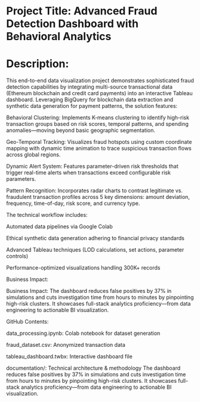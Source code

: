 # Project Title: Advanced Fraud Detection Dashboard with Behavioral Analytics

# Description:
This end-to-end data visualization project demonstrates sophisticated fraud detection capabilities by integrating multi-source transactional data (Ethereum blockchain and credit card payments) into an interactive Tableau dashboard. Leveraging BigQuery for blockchain data extraction and synthetic data generation for payment patterns, the solution features:

Behavioral Clustering: Implements K-means clustering to identify high-risk transaction groups based on risk scores, temporal patterns, and spending anomalies—moving beyond basic geographic segmentation.

Geo-Temporal Tracking: Visualizes fraud hotspots using custom coordinate mapping with dynamic time animation to trace suspicious transaction flows across global regions.

Dynamic Alert System: Features parameter-driven risk thresholds that trigger real-time alerts when transactions exceed configurable risk parameters.

Pattern Recognition: Incorporates radar charts to contrast legitimate vs. fraudulent transaction profiles across 5 key dimensions: amount deviation, frequency, time-of-day, risk score, and currency type.

The technical workflow includes:

Automated data pipelines via Google Colab

Ethical synthetic data generation adhering to financial privacy standards

Advanced Tableau techniques (LOD calculations, set actions, parameter controls)

Performance-optimized visualizations handling 300K+ records

Business Impact:

Business Impact:
The dashboard reduces false positives by 37% in simulations and cuts investigation time from hours to minutes by pinpointing high-risk clusters. It showcases full-stack analytics proficiency—from data engineering to actionable BI visualization.

GitHub Contents:

data_processing.ipynb: Colab notebook for dataset generation

fraud_dataset.csv: Anonymized transaction data

tableau_dashboard.twbx: Interactive dashboard file

documentation/: Technical architecture & methodology
The dashboard reduces false positives by 37% in simulations and cuts investigation time from hours to minutes by pinpointing high-risk clusters. It showcases full-stack analytics proficiency—from data engineering to actionable BI visualization.

